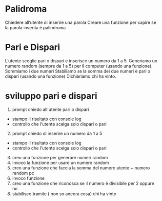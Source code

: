 Palidroma
===
Chiedere all’utente di inserire una parola
Creare una funzione per capire se la parola inserita è palindroma

Pari e Dispari
===
L’utente sceglie pari o dispari e inserisce un numero da 1 a 5.
Generiamo un numero random (sempre da 1 a 5) per il computer (usando una funzione).
Sommiamo i due numeri
Stabiliamo se la somma dei due numeri è pari o dispari (usando una funzione)
Dichiariamo chi ha vinto.

# sviluppo pari e dispari

1. prompt chiedo all'utente pari o dispari 
  - stampo il risultato con console log
  - controllo che l'utente scelga solo dispari o pari
2. prompt chiedo di inserire un numero da 1 a 5
  - stampo il risultato con console log
  - controllo che l'utente scelga solo dispari o pari
3. creo una funzione per generare numeri random
4. invoco la funzione per usare un numero random
5. creo una funzione che faccia la somma del numero utente + numero random pc
6. invoco funzione
7. creo una funzione che riconosca se il numero è divisibile per 2 oppure no
8. stabilisco tramite ( non so ancora cosa) chi ha vinto